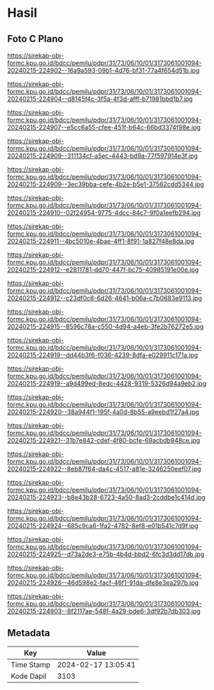 # Hasil

## Foto C Plano

https://sirekap-obj-formc.kpu.go.id/bdcc/pemilu/pdpr/31/73/06/10/01/3173061001094-20240215-224902--16a9a593-09b1-4d76-bf31-77a4f654d51b.jpg

https://sirekap-obj-formc.kpu.go.id/bdcc/pemilu/pdpr/31/73/06/10/01/3173061001094-20240215-224904--d8145f4c-3f5a-4f3d-afff-b71981bbd1b7.jpg

https://sirekap-obj-formc.kpu.go.id/bdcc/pemilu/pdpr/31/73/06/10/01/3173061001094-20240215-224907--e5cc6a55-cfee-451f-b64c-66bd3374f98e.jpg

https://sirekap-obj-formc.kpu.go.id/bdcc/pemilu/pdpr/31/73/06/10/01/3173061001094-20240215-224909--311134cf-a5ec-4443-bd9a-77f597914e3f.jpg

https://sirekap-obj-formc.kpu.go.id/bdcc/pemilu/pdpr/31/73/06/10/01/3173061001094-20240215-224909--3ec39bba-cefe-4b2e-b5e1-37562cdd5344.jpg

https://sirekap-obj-formc.kpu.go.id/bdcc/pemilu/pdpr/31/73/06/10/01/3173061001094-20240215-224910--02f24954-9775-4dcc-84c7-9f0a1eefb294.jpg

https://sirekap-obj-formc.kpu.go.id/bdcc/pemilu/pdpr/31/73/06/10/01/3173061001094-20240215-224911--4bc5010e-4bae-4ff1-8f91-1a827f48e8da.jpg

https://sirekap-obj-formc.kpu.go.id/bdcc/pemilu/pdpr/31/73/06/10/01/3173061001094-20240215-224912--e2811781-dd70-447f-bc75-40985191e00e.jpg

https://sirekap-obj-formc.kpu.go.id/bdcc/pemilu/pdpr/31/73/06/10/01/3173061001094-20240215-224912--c23df0c8-6d26-4641-b06a-c7b0683e9113.jpg

https://sirekap-obj-formc.kpu.go.id/bdcc/pemilu/pdpr/31/73/06/10/01/3173061001094-20240215-224915--8596c78a-c550-4d94-a4eb-3fe2b76272e5.jpg

https://sirekap-obj-formc.kpu.go.id/bdcc/pemilu/pdpr/31/73/06/10/01/3173061001094-20240215-224919--dd44b3f6-f036-4239-8dfa-e029911c171a.jpg

https://sirekap-obj-formc.kpu.go.id/bdcc/pemilu/pdpr/31/73/06/10/01/3173061001094-20240215-224919--a9d499ed-8edc-4428-9319-5326d94a9eb2.jpg

https://sirekap-obj-formc.kpu.go.id/bdcc/pemilu/pdpr/31/73/06/10/01/3173061001094-20240215-224920--38a944f1-195f-4a0d-8b55-a9eebd1f27a4.jpg

https://sirekap-obj-formc.kpu.go.id/bdcc/pemilu/pdpr/31/73/06/10/01/3173061001094-20240215-224921--31b7e842-cdef-4f80-bcfe-69acbdb948ce.jpg

https://sirekap-obj-formc.kpu.go.id/bdcc/pemilu/pdpr/31/73/06/10/01/3173061001094-20240215-224922--8eb87f64-da4c-4517-a81e-3246250eef07.jpg

https://sirekap-obj-formc.kpu.go.id/bdcc/pemilu/pdpr/31/73/06/10/01/3173061001094-20240215-224923--b8e43b28-6723-4a50-8ad3-2cddbe1c414d.jpg

https://sirekap-obj-formc.kpu.go.id/bdcc/pemilu/pdpr/31/73/06/10/01/3173061001094-20240215-224924--685c9ca6-1fa2-4782-8ef8-e01b541c7d9f.jpg

https://sirekap-obj-formc.kpu.go.id/bdcc/pemilu/pdpr/31/73/06/10/01/3173061001094-20240215-224925--d73a2de3-e75b-4b4d-bbd2-6fc3d3dd17db.jpg

https://sirekap-obj-formc.kpu.go.id/bdcc/pemilu/pdpr/31/73/06/10/01/3173061001094-20240215-224926--46d598e2-facf-46f1-91da-dfe8e3ea297b.jpg

https://sirekap-obj-formc.kpu.go.id/bdcc/pemilu/pdpr/31/73/06/10/01/3173061001094-20240215-224903--8f2117ae-548f-4a29-bde6-3df92b7db303.jpg


## Metadata

| Key        | Value               |
| ---------- | ------------------- |
| Time Stamp | 2024-02-17 13:05:41 |
| Kode Dapil | 3103                |



